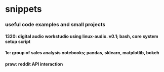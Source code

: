# snippets
### useful code examples and small projects
#### 1320: digital audio workstudio using linux-audio. v0.1; bash, core system setup script
#### 1c: group of sales analysis notebooks; pandas, sklearn, matplotlib, bokeh 
#### praw: reddit API interaction
